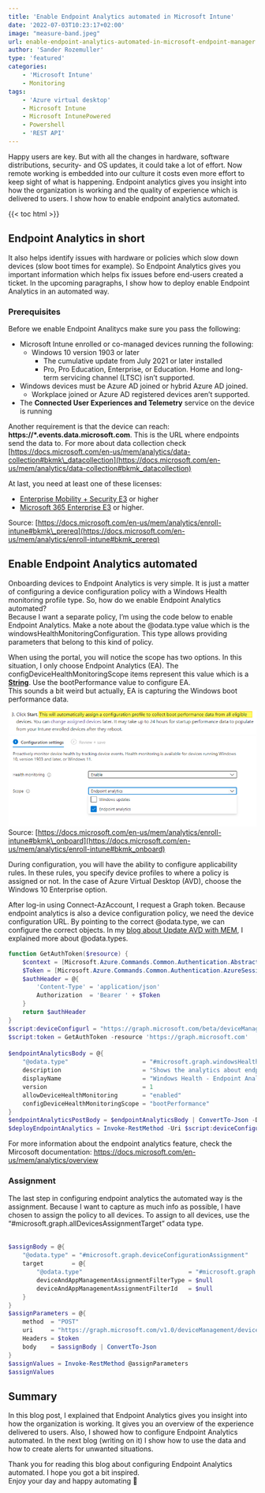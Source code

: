 ```yaml
---
title: 'Enable Endpoint Analytics automated in Microsoft Intune'
date: '2022-07-03T10:23:17+02:00'
image: "measure-band.jpeg"
url: enable-endpoint-analytics-automated-in-microsoft-endpoint-manager
author: 'Sander Rozemuller'
type: 'featured'
categories:
    - 'Microsoft Intune'
    - Monitoring
tags:
    - 'Azure virtual desktop'
    - Microsoft Intune
    - Microsoft IntunePowered
    - Powershell
    - 'REST API'
---
```


Happy users are key. But with all the changes in hardware, software distributions, security- and OS updates, it could take a lot of effort. Now remote working is embedded into our culture it costs even more effort to keep sight of what is happening. Endpoint analytics gives you insight into how the organization is working and the quality of experience which is delivered to users. I show how to enable endpoint analytics automated.

{{< toc html >}}

## Endpoint Analytics in short

It also helps identify issues with hardware or policies which slow down devices (slow boot times for example). So Endpoint Analytics gives you important information which helps fix issues before end-users created a ticket. In the upcoming paragraphs, I show how to deploy enable Endpoint Analytics in an automated way.

### Prerequisites

Before we enable Endpoint Analitycs make sure you pass the following:

- Microsoft Intune enrolled or co-managed devices running the following:
    - Windows 10 version 1903 or later
        - The cumulative update from July 2021 or later installed
        - Pro, Pro Education, Enterprise, or Education. Home and long-term servicing channel (LTSC) isn’t supported.
- Windows devices must be Azure AD joined or hybrid Azure AD joined.
    - Workplace joined or Azure AD registered devices aren’t supported.
- The **Connected User Experiences and Telemetry** service on the device is running

Another requirement is that the device can reach: **https://\*.events.data.microsoft.com**. This is the URL where endpoints send the data to. For more about data collection check [https://docs.microsoft.com/en-us/mem/analytics/data-collection#bkmk\_datacollection](https://docs.microsoft.com/en-us/mem/analytics/data-collection#bkmk_datacollection)

At last, you need at least one of these licenses:

- [Enterprise Mobility + Security E3](https://www.microsoftvolumelicensing.com/ProductResults.aspx?doc=Product%20Terms,OST&fid=51) or higher
- [Microsoft 365 Enterprise E3](https://www.microsoft.com/en-us/microsoft-365/enterprise?rtc=1) or higher.[](https://docs.microsoft.com/en-us/mem/analytics/enroll-intune#endpoint-analytics-permissions)

Source: [https://docs.microsoft.com/en-us/mem/analytics/enroll-intune#bkmk\_prereq](https://docs.microsoft.com/en-us/mem/analytics/enroll-intune#bkmk_prereq)

## Enable Endpoint Analytics automated

Onboarding devices to Endpoint Analytics is very simple. It is just a matter of configuring a device configuration policy with a Windows Health monitoring profile type. So, how do we enable Endpoint Analytics automated?   
Because I want a separate policy, I’m using the code below to enable Endpoint Analytics. Make a note about the @odata.type value which is the windowsHealthMonitoringConfiguration. This type allows providing parameters that belong to this kind of policy.

When using the portal, you will notice the scope has two options. In this situation, I only choose Endpoint Analytics (EA). The configDeviceHealthMonitoringScope items represent this value which is a **<span style="text-decoration: underline;">String</span>**. Use the bootPerformance value to configure EA.   
This sounds a bit weird but actually, EA is capturing the Windows boot performance data.

![boot-performance-data](boot-performance-data.png)
![mem-endpoint-analytics](mem-endpoint-analytics.png)
Source: [https://docs.microsoft.com/en-us/mem/analytics/enroll-intune#bkmk\_onboard](https://docs.microsoft.com/en-us/mem/analytics/enroll-intune#bkmk_onboard)

During configuration, you will have the ability to configure applicability rules. In these rules, you specify device profiles to where a policy is assigned or not. In the case of Azure Virtual Desktop (AVD), choose the Windows 10 Enterprise option.

After log-in using Connect-AzAccount, I request a Graph token. Because endpoint analytics is also a device configuration policy, we need the device configuration URL. By pointing to the correct @odata.type, we can configure the correct objects. In my [blog about Update AVD with MEM](https://www.rozemuller.com/manage-windows-updates-for-avd-using-micrcosoft-endpoint-manager/#odata-types), I explained more about @odata.types.

```powershell
function GetAuthToken($resource) {
    $context = [Microsoft.Azure.Commands.Common.Authentication.Abstractions.AzureRmProfileProvider]::Instance.Profile.DefaultContext
    $Token = [Microsoft.Azure.Commands.Common.Authentication.AzureSession]::Instance.AuthenticationFactory.Authenticate($context.Account, $context.Environment, $context.Tenant.Id.ToString(), $null, [Microsoft.Azure.Commands.Common.Authentication.ShowDialog]::Never, $null, $resource).AccessToken
    $authHeader = @{
        'Content-Type' = 'application/json'
        Authorization  = 'Bearer ' + $Token
    }
    return $authHeader
}
$script:deviceConfigurl = "https://graph.microsoft.com/beta/deviceManagement/deviceConfigurations"
$script:token = GetAuthToken -resource 'https://graph.microsoft.com'

$endpointAnalyticsBody = @{
    "@odata.type"                     = "#microsoft.graph.windowsHealthMonitoringConfiguration"
    description                       = "Shows the analytics about endpoints"
    displayName                       = "Windows Health - Endpoint Analytics"
    version                           = 1
    allowDeviceHealthMonitoring       = "enabled"
    configDeviceHealthMonitoringScope = "bootPerformance"
}
$endpointAnalyticsPostBody = $endpointAnalyticsBody | ConvertTo-Json -Depth 3
$deployEndpointAnalytics = Invoke-RestMethod -Uri $script:deviceConfigurl -Method POST -Headers $script:token -Body $endpointAnalyticsPostBody
```

For more information about the endpoint analytics feature, check the Mircosoft documentation: <https://docs.microsoft.com/en-us/mem/analytics/overview>

### Assignment

The last step in configuring endpoint analytics the automated way is the assignment. Because I want to capture as much info as possible, I have chosen to assign the policy to all devices. To assign to all devices, use the “#microsoft.graph.allDevicesAssignmentTarget” odata type.

```powershell

$assignBody = @{
    "@odata.type" = "#microsoft.graph.deviceConfigurationAssignment"
    target        = @{
        "@odata.type"                              = "#microsoft.graph.allDevicesAssignmentTarget"
        deviceAndAppManagementAssignmentFilterType = $null
        deviceAndAppManagementAssignmentFilterId   = $null
    }
}
$assignParameters = @{
    method  = "POST"
    uri     = "https://graph.microsoft.com/v1.0/deviceManagement/deviceConfigurations/{0}/assignments" -f $deployEndpointAnalytics.id
    Headers = $token
    body    = $assignBody | ConvertTo-Json
}
$assignValues = Invoke-RestMethod @assignParameters
$assignValues
```

## Summary

In this blog post, I explained that Endpoint Analytics gives you insight into how the organization is working. It gives you an overview of the experience delivered to users. Also, I showed how to configure Endpoint Analytics automated. In the next blog (writing on it) I show how to use the data and how to create alerts for unwanted situations.

Thank you for reading this blog about configuring Endpoint Analytics automated. I hope you got a bit inspired.   
Enjoy your day and happy automating 👋